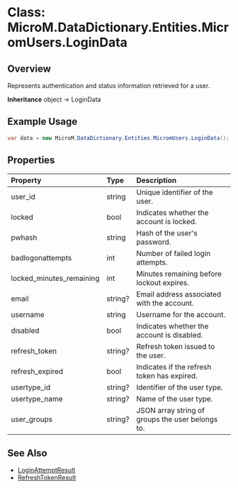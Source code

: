 # Class: MicroM.DataDictionary.Entities.MicromUsers.LoginData
## Overview
Represents authentication and status information retrieved for a user.

**Inheritance**
object -> LoginData

## Example Usage
```csharp
var data = new MicroM.DataDictionary.Entities.MicromUsers.LoginData();
```

## Properties
| Property | Type | Description |
|:------------|:-------------|:-------------|
| user_id | string | Unique identifier of the user. |
| locked | bool | Indicates whether the account is locked. |
| pwhash | string | Hash of the user's password. |
| badlogonattempts | int | Number of failed login attempts. |
| locked_minutes_remaining | int | Minutes remaining before lockout expires. |
| email | string? | Email address associated with the account. |
| username | string | Username for the account. |
| disabled | bool | Indicates whether the account is disabled. |
| refresh_token | string? | Refresh token issued to the user. |
| refresh_expired | bool | Indicates if the refresh token has expired. |
| usertype_id | string? | Identifier of the user type. |
| usertype_name | string? | Name of the user type. |
| user_groups | string? | JSON array string of groups the user belongs to. |

## See Also
- [LoginAttemptResult](../LoginAttemptResult/index.md)
- [RefreshTokenResult](../RefreshTokenResult/index.md)
